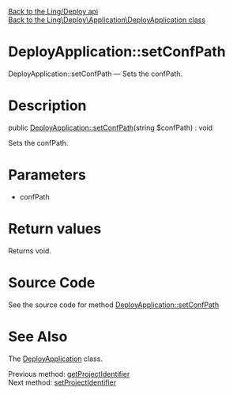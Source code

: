 [Back to the Ling/Deploy api](https://github.com/lingtalfi/Deploy/blob/master/doc/api/Ling/Deploy.md)<br>
[Back to the Ling\Deploy\Application\DeployApplication class](https://github.com/lingtalfi/Deploy/blob/master/doc/api/Ling/Deploy/Application/DeployApplication.md)


DeployApplication::setConfPath
================



DeployApplication::setConfPath — Sets the confPath.




Description
================


public [DeployApplication::setConfPath](https://github.com/lingtalfi/Deploy/blob/master/doc/api/Ling/Deploy/Application/DeployApplication/setConfPath.md)(string $confPath) : void




Sets the confPath.




Parameters
================


- confPath

    


Return values
================

Returns void.








Source Code
===========
See the source code for method [DeployApplication::setConfPath](https://github.com/lingtalfi/Deploy/blob/master/Application/DeployApplication.php#L146-L149)


See Also
================

The [DeployApplication](https://github.com/lingtalfi/Deploy/blob/master/doc/api/Ling/Deploy/Application/DeployApplication.md) class.

Previous method: [getProjectIdentifier](https://github.com/lingtalfi/Deploy/blob/master/doc/api/Ling/Deploy/Application/DeployApplication/getProjectIdentifier.md)<br>Next method: [setProjectIdentifier](https://github.com/lingtalfi/Deploy/blob/master/doc/api/Ling/Deploy/Application/DeployApplication/setProjectIdentifier.md)<br>

